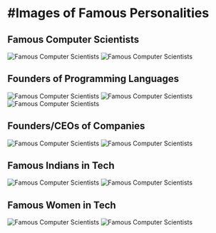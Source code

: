 #Images of Famous Personalities
================================

## Famous Computer Scientists

![Famous Computer Scientists](/imgs/per1a.png)
![Famous Computer Scientists](/imgs/per1b.png)


## Founders of Programming Languages
![Famous Computer Scientists](/imgs/prog.png)
![Famous Computer Scientists](/imgs/prog2.png)
![Famous Computer Scientists](/imgs/prog3.png)

## Founders/CEOs of Companies 
![Famous Computer Scientists](/imgs/per1.png)
![Famous Computer Scientists](/imgs/per4.png)


## Famous Indians in Tech
![Famous Computer Scientists](/imgs/per2.png)
![Famous Computer Scientists](/imgs/per3.png)

## Famous Women in Tech
![Famous Computer Scientists](/imgs/per5.png)
![Famous Computer Scientists](/imgs/per6.png)
